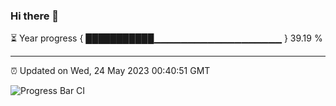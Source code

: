 ### Hi there 👋

⏳ Year progress { ███████████▁▁▁▁▁▁▁▁▁▁▁▁▁▁▁▁▁▁▁ } 39.19 %

---

⏰ Updated on Wed, 24 May 2023 00:40:51 GMT

![Progress Bar CI](https://github.com/Shyam-Makwana/GitHub-Actions-Demo/workflows/Progress%20Bar%20CI/badge.svg)
